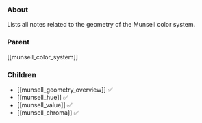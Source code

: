 ### About
Lists all notes related to the geometry of the Munsell color system.

### Parent
[[munsell_color_system]]

### Children
- [[munsell_geometry_overview]] ✅
- [[munsell_hue]] ✅
- [[munsell_value]] ✅
- [[munsell_chroma]] ✅
